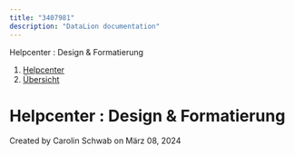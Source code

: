 ```yaml
---
title: "3407981"
description: "DataLion documentation"
---
```


Helpcenter : Design & Formatierung  

1.  [Helpcenter](index.html)
2.  [Übersicht](2982609.html)

# Helpcenter : Design & Formatierung

Created by Carolin Schwab on März 08, 2024